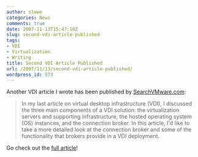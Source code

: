 ```yaml
---
author: slowe
categories: News
comments: true
date: 2007-11-13T15:47:10Z
slug: second-vdi-article-published
tags:
- VDI
- Virtualization
- Writing
title: Second VDI Article Published
url: /2007/11/13/second-vdi-article-published/
wordpress_id: 573
---
```


Another VDI article I wrote has been published by [SearchVMware.com](http://searchvmware.techtarget.com/):

>In my last article on virtual desktop infrastructure (VDI), I discussed the three main components of a VDI solution: the virtualization servers and supporting infrastructure, the hosted operating system (OS) instances, and the connection broker. In this article, I'd like to take a more detailed look at the connection broker and some of the functionality that brokers provide in a VDI deployment.

Go check out the [full article](http://searchvmware.techtarget.com/tip/0,289483,sid179_gci1281834,00.html)!
